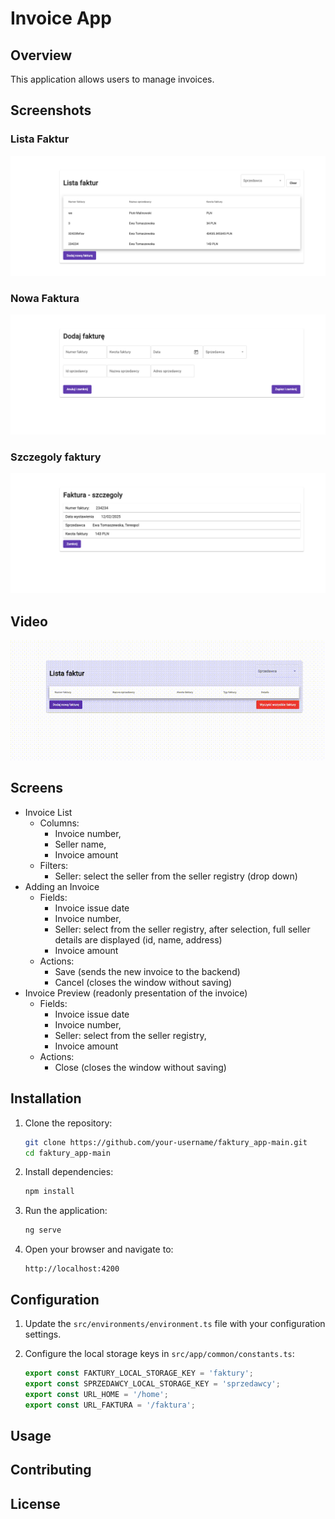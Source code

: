 # Invoice App

## Overview
This application allows users to manage invoices.

## Screenshots

### Lista Faktur
![alt text](image.png)

### Nowa Faktura
![alt text](image-1.png)

### Szczegoly faktury
![alt text](image-2.png)

## Video
<img src="./video_clean.gif" width="1400" alt="Invoice App Demo">

## Screens
* Invoice List
  * Columns:
    * Invoice number,
    * Seller name,
    * Invoice amount
  * Filters:
    * Seller: select the seller from the seller registry (drop down)
* Adding an Invoice
  * Fields:
    * Invoice issue date
    * Invoice number,
    * Seller: select from the seller registry, after selection, full seller details are displayed (id, name, address)
    * Invoice amount
  * Actions:
    * Save (sends the new invoice to the backend)
    * Cancel (closes the window without saving)
* Invoice Preview (readonly presentation of the invoice)
  * Fields:
    * Invoice issue date
    * Invoice number,
    * Seller: select from the seller registry,
    * Invoice amount
  * Actions:
    * Close (closes the window without saving)

## Installation

1. Clone the repository:
   ```sh
   git clone https://github.com/your-username/faktury_app-main.git
   cd faktury_app-main
   ```

2. Install dependencies:
   ```sh
   npm install
   ```

3. Run the application:
   ```sh
   ng serve
   ```

4. Open your browser and navigate to:
   ```
   http://localhost:4200
   ```

## Configuration

1. Update the `src/environments/environment.ts` file with your configuration settings.

2. Configure the local storage keys in `src/app/common/constants.ts`:
   ```typescript
   export const FAKTURY_LOCAL_STORAGE_KEY = 'faktury';
   export const SPRZEDAWCY_LOCAL_STORAGE_KEY = 'sprzedawcy';
   export const URL_HOME = '/home';
   export const URL_FAKTURA = '/faktura';
   ```

## Usage
<!-- ...existing code... -->

## Contributing
<!-- ...existing code... -->

## License
<!-- ...existing code... -->
